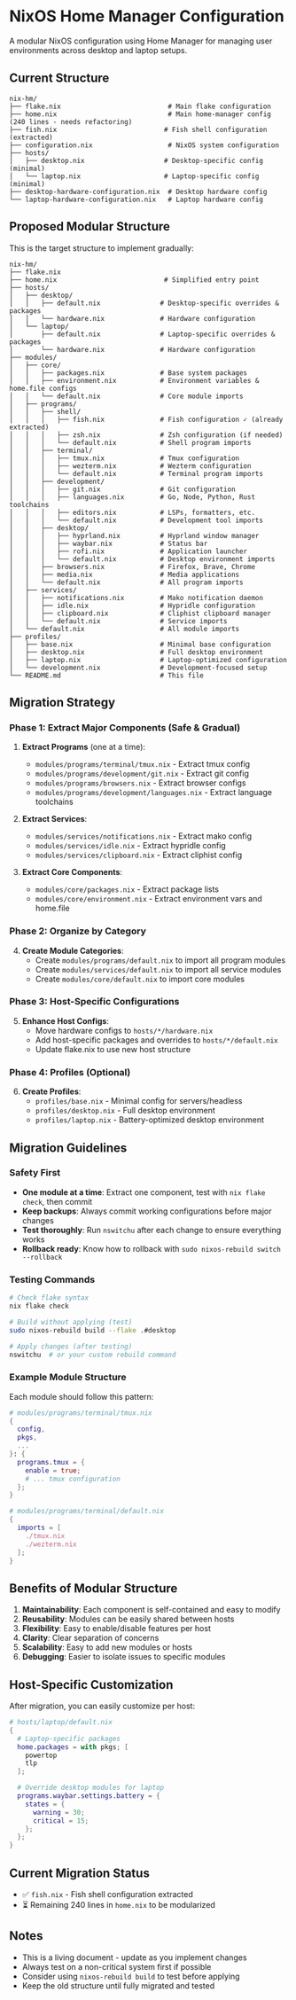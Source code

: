 # NixOS Home Manager Configuration

A modular NixOS configuration using Home Manager for managing user environments across desktop and laptop setups.

## Current Structure

```
nix-hm/
├── flake.nix                           # Main flake configuration
├── home.nix                            # Main home-manager config (240 lines - needs refactoring)
├── fish.nix                           # Fish shell configuration (extracted)
├── configuration.nix                   # NixOS system configuration
├── hosts/
│   ├── desktop.nix                    # Desktop-specific config (minimal)
│   └── laptop.nix                     # Laptop-specific config (minimal)
├── desktop-hardware-configuration.nix  # Desktop hardware config
└── laptop-hardware-configuration.nix   # Laptop hardware config
```

## Proposed Modular Structure

This is the target structure to implement gradually:

```
nix-hm/
├── flake.nix
├── home.nix                           # Simplified entry point
├── hosts/
│   ├── desktop/
│   │   ├── default.nix               # Desktop-specific overrides & packages
│   │   └── hardware.nix              # Hardware configuration
│   └── laptop/
│       ├── default.nix               # Laptop-specific overrides & packages
│       └── hardware.nix              # Hardware configuration
├── modules/
│   ├── core/
│   │   ├── packages.nix              # Base system packages
│   │   ├── environment.nix           # Environment variables & home.file configs
│   │   └── default.nix               # Core module imports
│   ├── programs/
│   │   ├── shell/
│   │   │   ├── fish.nix              # Fish configuration ✓ (already extracted)
│   │   │   ├── zsh.nix               # Zsh configuration (if needed)
│   │   │   └── default.nix           # Shell program imports
│   │   ├── terminal/
│   │   │   ├── tmux.nix              # Tmux configuration
│   │   │   ├── wezterm.nix           # Wezterm configuration
│   │   │   └── default.nix           # Terminal program imports
│   │   ├── development/
│   │   │   ├── git.nix               # Git configuration
│   │   │   ├── languages.nix         # Go, Node, Python, Rust toolchains
│   │   │   ├── editors.nix           # LSPs, formatters, etc.
│   │   │   └── default.nix           # Development tool imports
│   │   ├── desktop/
│   │   │   ├── hyprland.nix          # Hyprland window manager
│   │   │   ├── waybar.nix            # Status bar
│   │   │   ├── rofi.nix              # Application launcher
│   │   │   └── default.nix           # Desktop environment imports
│   │   ├── browsers.nix              # Firefox, Brave, Chrome
│   │   ├── media.nix                 # Media applications
│   │   └── default.nix               # All program imports
│   ├── services/
│   │   ├── notifications.nix         # Mako notification daemon
│   │   ├── idle.nix                  # Hypridle configuration
│   │   ├── clipboard.nix             # Cliphist clipboard manager
│   │   └── default.nix               # Service imports
│   └── default.nix                   # All module imports
├── profiles/
│   ├── base.nix                      # Minimal base configuration
│   ├── desktop.nix                   # Full desktop environment
│   ├── laptop.nix                    # Laptop-optimized configuration
│   └── development.nix               # Development-focused setup
└── README.md                         # This file
```

## Migration Strategy

### Phase 1: Extract Major Components (Safe & Gradual)

1. **Extract Programs** (one at a time):

   - `modules/programs/terminal/tmux.nix` - Extract tmux config
   - `modules/programs/development/git.nix` - Extract git config
   - `modules/programs/browsers.nix` - Extract browser configs
   - `modules/programs/development/languages.nix` - Extract language toolchains

2. **Extract Services**:

   - `modules/services/notifications.nix` - Extract mako config
   - `modules/services/idle.nix` - Extract hypridle config
   - `modules/services/clipboard.nix` - Extract cliphist config

3. **Extract Core Components**:
   - `modules/core/packages.nix` - Extract package lists
   - `modules/core/environment.nix` - Extract environment vars and home.file

### Phase 2: Organize by Category

4. **Create Module Categories**:
   - Create `modules/programs/default.nix` to import all program modules
   - Create `modules/services/default.nix` to import all service modules
   - Create `modules/core/default.nix` to import core modules

### Phase 3: Host-Specific Configurations

5. **Enhance Host Configs**:
   - Move hardware configs to `hosts/*/hardware.nix`
   - Add host-specific packages and overrides to `hosts/*/default.nix`
   - Update flake.nix to use new host structure

### Phase 4: Profiles (Optional)

6. **Create Profiles**:
   - `profiles/base.nix` - Minimal config for servers/headless
   - `profiles/desktop.nix` - Full desktop environment
   - `profiles/laptop.nix` - Battery-optimized desktop environment

## Migration Guidelines

### Safety First

- **One module at a time**: Extract one component, test with `nix flake check`, then commit
- **Keep backups**: Always commit working configurations before major changes
- **Test thoroughly**: Run `nswitchu` after each change to ensure everything works
- **Rollback ready**: Know how to rollback with `sudo nixos-rebuild switch --rollback`

### Testing Commands

```bash
# Check flake syntax
nix flake check

# Build without applying (test)
sudo nixos-rebuild build --flake .#desktop

# Apply changes (after testing)
nswitchu  # or your custom rebuild command
```

### Example Module Structure

Each module should follow this pattern:

```nix
# modules/programs/terminal/tmux.nix
{
  config,
  pkgs,
  ...
}: {
  programs.tmux = {
    enable = true;
    # ... tmux configuration
  };
}
```

```nix
# modules/programs/terminal/default.nix
{
  imports = [
    ./tmux.nix
    ./wezterm.nix
  ];
}
```

## Benefits of Modular Structure

1. **Maintainability**: Each component is self-contained and easy to modify
2. **Reusability**: Modules can be easily shared between hosts
3. **Flexibility**: Easy to enable/disable features per host
4. **Clarity**: Clear separation of concerns
5. **Scalability**: Easy to add new modules or hosts
6. **Debugging**: Easier to isolate issues to specific modules

## Host-Specific Customization

After migration, you can easily customize per host:

```nix
# hosts/laptop/default.nix
{
  # Laptop-specific packages
  home.packages = with pkgs; [
    powertop
    tlp
  ];

  # Override desktop modules for laptop
  programs.waybar.settings.battery = {
    states = {
      warning = 30;
      critical = 15;
    };
  };
}
```

## Current Migration Status

- ✅ `fish.nix` - Fish shell configuration extracted
- ⏳ Remaining 240 lines in `home.nix` to be modularized

## Notes

- This is a living document - update as you implement changes
- Always test on a non-critical system first if possible
- Consider using `nixos-rebuild build` to test before applying
- Keep the old structure until fully migrated and tested

